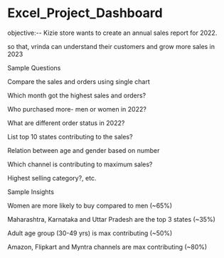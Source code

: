# Excel_Project_Dashboard

objective:-- 
Kizie store wants to create an annual sales report for 2022.

so that, vrinda can understand their customers and grow more sales in 2023

Sample Questions

Compare the sales and orders using single chart

Which month got the highest sales and orders?

Who purchased more- men or women in 2022?

What are different order status in 2022?

List top 10 states contributing to the sales?

Relation between age and gender based on number

Which channel is contributing to maximum sales?

Highest selling category?, etc.

Sample Insights

Women are more likely to buy compared to men (~65%)

Maharashtra, Karnataka and Uttar Pradesh are the top 3 states (~35%)

Adult age group (30-49 yrs) is max contributing (~50%)

Amazon, Flipkart and Myntra channels are max contributing (~80%)

